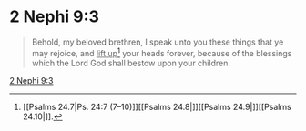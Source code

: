 # 2 Nephi 9:3

> Behold, my beloved brethren, I speak unto you these things that ye may rejoice, and <u>lift up</u>[^a] your heads forever, because of the blessings which the Lord God shall bestow upon your children.

[2 Nephi 9:3](https://www.churchofjesuschrist.org/study/scriptures/bofm/2-ne/9?lang=eng&id=p3#p3)


[^a]: [[Psalms 24.7|Ps. 24:7 (7–10)]][[Psalms 24.8|]][[Psalms 24.9|]][[Psalms 24.10|]].  
